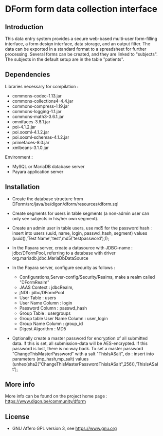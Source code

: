 # DForm form data collection interface

## Introduction
This data entry system provides a secure web-based multi-user form-filling interface, a form design interface, data storage, and an output filter. The data can be exported in a standard format to a spreadsheet for further processing. Several forms can be created, and they are linked to "subjects". The subjects in the default setup are in the table "patients".

## Dependencies

Libraries necessary for compilation :

 * commons-codec-1.13.jar
 * commons-collections4-4.4.jar
 * commons-compress-1.19.jar
 * commons-logging-1.1.jar
 * commons-math3-3.6.1.jar
 * omnifaces-3.8.1.jar
 * poi-4.1.2.jar
 * poi.ooxml-4.1.2.jar
 * poi.ooxml-schemas-4.1.2.jar
 * primefaces-8.0.jar
 * xmlbeans-3.1.0.jar

Environment : 
 * MySQL or MariaDB database server
 * Payara application server

## Installation
 * Create the database structure from DForm/src/java/be/digon/dform/resources/dform.sql
 * Create segments for users in table segments (a non-admin user can only see subjects in his/her own segment).
 * Create an admin user in table users, use md5 for the password hash : insert into users (uuid, name, login, passwd_hash, segment) values (uuid(),'Test Name','test',md5('testpassword'),1);
 * In the Payara server, create a datasource with JDBC-name : jdbc/DFormPool, referring to a database with driver org.mariadb.jdbc.MariaDbDataSource
 * In the Payara server, configure security as follows :
   * Configurations,Server-config/Security/Realms, make a realm called "DFormRealm"
   * JAAS Context : jdbcRealm, 
   * jNDI : jdbc/DFormPool
   * User Table : users
   * User Name Column : login
   * Password Column : passwd_hash
   * Group Table : usergroups
   * Group table User Name Column : user_login
   * Group Name Column : group_id
   * Digest Algorithm : MD5


 * Optionally create a master password for encryption of all submitted data. If this is set, all submission-data will be AES-encrypted. If this password is lost, there is no way back. To set a master password "ChangeThisMasterPassword" with a salt "ThisIsASalt", do : insert into parameters (mp_hash,mp_salt) values (unhex(sha2("ChangeThisMasterPasswordThisIsASalt",256)),'ThisIsASalt');

## More info
More info can be found on the project home page :
 https://www.digon.be/community/dform

## License
 * GNU Affero GPL version 3, see https://www.gnu.org
